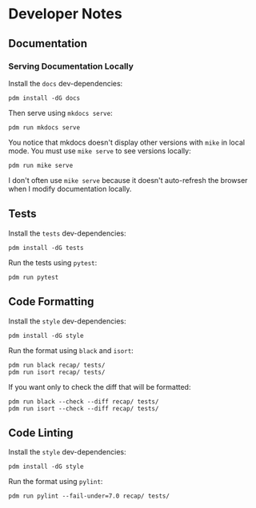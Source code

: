 # Developer Notes

## Documentation

### Serving Documentation Locally

Install the `docs` dev-dependencies:

    pdm install -dG docs

Then serve using `mkdocs serve`:

    pdm run mkdocs serve

You notice that mkdocs doesn't display other versions with `mike` in local mode. You must use `mike serve` to see versions locally:

    pdm run mike serve

I don't often use `mike serve` because it doesn't auto-refresh the browser when I modify documentation locally.

## Tests

Install the `tests` dev-dependencies:

    pdm install -dG tests

Run the tests using `pytest`:

    pdm run pytest

## Code Formatting

Install the `style` dev-dependencies:

    pdm install -dG style

Run the format using `black` and `isort`:

    pdm run black recap/ tests/
    pdm run isort recap/ tests/

If you want only to check the diff that will be formatted:

    pdm run black --check --diff recap/ tests/
    pdm run isort --check --diff recap/ tests/

## Code Linting

Install the `style` dev-dependencies:

    pdm install -dG style

Run the format using `pylint`:

    pdm run pylint --fail-under=7.0 recap/ tests/
